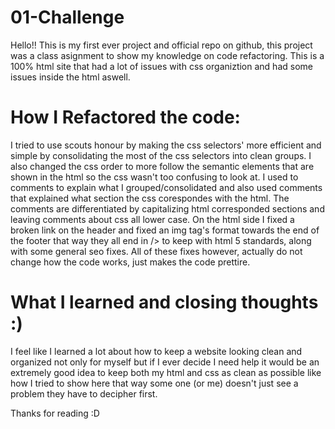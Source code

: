 # 01-Challenge

Hello!! This is my first ever project and official repo on github, this project was a class asignment to show my knowledge on code refactoring. This is a 100% html site that had a lot of issues with css organiztion and had some issues inside the html aswell. 

# How I Refactored the code:
I tried to use scouts honour by making the css selectors' more efficient and simple by consolidating the most of the css selectors into clean groups. I also changed the css order to more follow the semantic elements that are shown in the html so the css wasn't too confusing to look at. I used to comments to explain what I grouped/consolidated and also used comments that explained what section the css corespondes with the html. The comments are differentiated by capitalizing html corresponded sections and leaving comments about css all lower case. 
On the html side I fixed a broken link on the header and fixed an img tag's format towards the end of the footer that way they all end in /> to keep with html 5 standards, along with some general seo fixes. All of these fixes however, actually do not change how the code works, just makes the code prettire. 

# What I learned and closing thoughts :)
I feel like I learned a lot about how to keep a website looking clean and organized not only for myself but if I ever decide I need help it would be an extremely good idea to keep both my html and css as clean as possible like how I tried to show here that way some one (or me) doesn't just see a problem they have to decipher first.  

Thanks for reading :D
